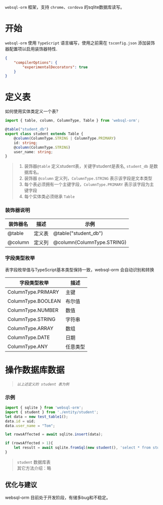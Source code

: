 `websql-orm` 框架，支持 `chrome`、`cordova` 的sqlite数据库读写。

# 开始

`websql-orm` 使用 `TypeScript` 语言编写，使用之前需在 `tsconfig.json` 添加装饰器配置项以启用装饰器特性.

``` json
{
    "compilerOptions": {
        "experimentalDecorators": true
    }
}
```


# 定义表
如何使用实体类定义一个表?
``` typescript
import { table, column, ColumnType, Table } from 'websql-orm';

@table("student_db")
export class student extends Table {
    @column(ColumnType.STRING | ColumnType.PRIMARY)
    id: string;
    @column(ColumnType.STRING)
    user_name: string;
}
```
> 1) 装饰器`@table` 定义student表，关键字student是表名, `student_db` 是数据库名。  
> 2) 装饰器 `@column` 定义列，`ColumnType.STRING` 表示该字段是文本类型  
> 3) 每个表必须拥有一个主键字段，`ColumnType.PRIMARY` 表示该字段为主键字段  
> 4) 每个实体类必须继承 `Table`

### 装饰器说明

| 装饰器名         | 描述                      | 示例                                      |
|-----------------|--------------------------|------------------------------------------|
| @table          | 定义表                    |  @table("student_db")                       |
| @column         | 定义列                    |  @column(ColumnType.STRING)              |

### 字段类型枚举

表字段枚举值与TypeScript基本类型保持一致，websql-orm 会自动识别和转换

| 字段类型枚举              | 描述                         | 
|-------------------------|-----------------------------|
| ColumnType.PRIMARY      | 主键                         |
| ColumnType.BOOLEAN      | 布尔值                       | 
| ColumnType.NUMBER       | 数值                         |
| ColumnType.STRING       | 字符串                       | 
| ColumnType.ARRAY        | 数组                         |
| ColumnType.DATE         | 日期                         | 
| ColumnType.ANY          | 任意类型                      | 

# 操作数据库数据 
> *`以上述定义的 student 表为例`*

### 示例

``` typescript
import { sqlite } from 'websql-orm';
import { student } from './entity/student';
let data = new test_table1();
data.id = uid;
data.user_name = "Tom";

let rowsAffected = await sqlite.insert(data);

if (rowsAffected > 1){
    let result = await sqlite.fromSql(new student(), 'select * from student where user_name=? ;', ['Tom']);
}
```
> `student` 数据库表  
> 其它方法介绍：略

 
## 优化与建议
websql-orm 目前处于开发阶段，有储多bug和不稳定。  
